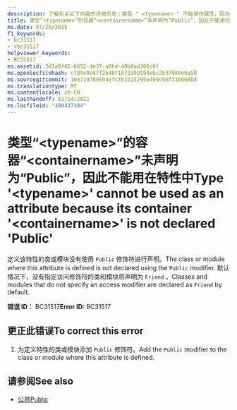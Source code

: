 ```yaml
---
description: 了解有关以下内容的详细信息：类型 " <typename> " 不能用作属性，因为它的容器 " <containername> " 未声明为 "Public"
title: 类型“<typename>”的容器“<containername>”未声明为“Public”，因此不能用在特性中
ms.date: 07/20/2015
f1_keywords:
- bc31517
- vbc31517
helpviewer_keywords:
- BC31517
ms.assetid: 3d1a8f41-8652-4e37-a6bd-40b0ad306c6f
ms.openlocfilehash: c789e9e8ff2b40f1b73399194ebc2b3798e66a58
ms.sourcegitcommit: 10e719780594efc781b15295e499c66f316068b8
ms.translationtype: MT
ms.contentlocale: zh-CN
ms.lasthandoff: 02/14/2021
ms.locfileid: "100437184"
---
```

# <a name="type-typename-cannot-be-used-as-an-attribute-because-its-container-containername-is-not-declared-public"></a><span data-ttu-id="8e7e6-103">类型“\<typename>”的容器“\<containername>”未声明为“Public”，因此不能用在特性中</span><span class="sxs-lookup"><span data-stu-id="8e7e6-103">Type '\<typename>' cannot be used as an attribute because its container '\<containername>' is not declared 'Public'</span></span>

<span data-ttu-id="8e7e6-104">定义该特性的类或模块没有使用 `Public` 修饰符进行声明。</span><span class="sxs-lookup"><span data-stu-id="8e7e6-104">The class or module where this attribute is defined is not declared using the `Public` modifier.</span></span> <span data-ttu-id="8e7e6-105">默认情况下，没有指定访问修饰符的类和模块将声明为 `Friend` 。</span><span class="sxs-lookup"><span data-stu-id="8e7e6-105">Classes and modules that do not specify an access modifier are declared as `Friend` by default.</span></span>  
  
 <span data-ttu-id="8e7e6-106">**错误 ID：** BC31517</span><span class="sxs-lookup"><span data-stu-id="8e7e6-106">**Error ID:** BC31517</span></span>  
  
## <a name="to-correct-this-error"></a><span data-ttu-id="8e7e6-107">更正此错误</span><span class="sxs-lookup"><span data-stu-id="8e7e6-107">To correct this error</span></span>  
  
1. <span data-ttu-id="8e7e6-108">为定义特性的类或模块添加 `Public` 修饰符。</span><span class="sxs-lookup"><span data-stu-id="8e7e6-108">Add the `Public` modifier to the class or module where this attribute is defined.</span></span>  
  
## <a name="see-also"></a><span data-ttu-id="8e7e6-109">请参阅</span><span class="sxs-lookup"><span data-stu-id="8e7e6-109">See also</span></span>

- [<span data-ttu-id="8e7e6-110">公共</span><span class="sxs-lookup"><span data-stu-id="8e7e6-110">Public</span></span>](../language-reference/modifiers/public.md)
